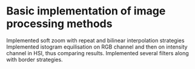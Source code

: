 # Basic implementation of image processing methods

Implemented soft zoom with repeat and bilinear interpolation strategies
Implemented istogram equilisation on RGB channel and then on intensity channel in HSI, thus comparing results.
Implemented several filters along with border strategies.
